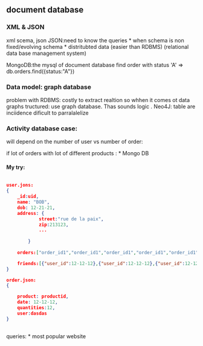 ## document database

### XML & JSON
xml scema, json
JSON:need to know the queries
	* when schema is non fixed/evolving schema
	* distritubted data (easier than RDBMS) (relational data base management system)
 
MongoDB:the mysql of document database
find order with status 'A' => db.orders.find({status:"A"})

### Data model: graph database

problem with RDBMS: costly to extract realtion
so whhen it comes ot data graphs tructured: use graph database. Thas sounds logic . Neo4J:
table are inciidence
dificult to parralalelize


### Activity  database case:

will depend on the number of user vs number of order:

if lot of orders with lot of different products : 
	* Mongo DB


#### My try:

```json

user.jons:
{
	_id:uid,
	name: "BOB",
	dob: 12-21-21,
	address: {
			street:"rue de la paix",
			zip:213123,
			...
		
		}
	
	orders:["order_id1","order_id1","order_id1","order_id1","order_id1","order_id1"..]

	friends:[{"user_id":12-12-12},{"user_id":12-12-12},{"user_id":12-12-12},...]
}

order.json: 
{

	product: productid,
	date: 12-12-12,
	quantities:12,
	user:dasdas
}
 

```

queries:
	* most popular website
